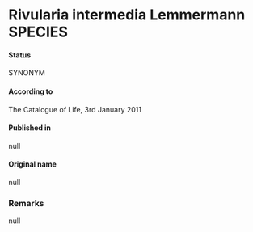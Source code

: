 # Rivularia intermedia Lemmermann SPECIES

#### Status
SYNONYM

#### According to
The Catalogue of Life, 3rd January 2011

#### Published in
null

#### Original name
null

### Remarks
null